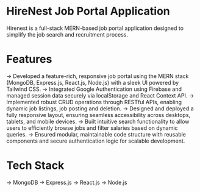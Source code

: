 # HireNest Job Portal Application
Hirenest is a full-stack MERN-based job portal application designed to simplify the job search and recruitment process.
# Features
-> Developed a feature-rich, responsive job portal using the MERN stack (MongoDB, Express.js, React.js, Node.js) with a sleek UI powered by Tailwind CSS.
-> Integrated Google Authentication using Firebase and managed session data securely via localStorage and React Context API.
-> Implemented robust CRUD operations through RESTful APIs, enabling dynamic job listings, job posting and deletion.
-> Designed and deployed a fully responsive layout, ensuring seamless accessibility across desktops, tablets, and mobile devices.
-> Built intuitive search functionality to allow users to efficiently browse jobs and filter salaries based on dynamic queries.
-> Ensured modular, maintainable code structure with reusable components and secure authentication logic for scalable development.
# Tech Stack
-> MongoDB
-> Express.js
-> React.js
-> Node.js
